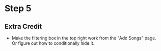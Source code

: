 # Step 5
## Extra Credit
* Make the filtering box in the top right work from the "Add Songs" page. Or figure out how to conditionally hide it.